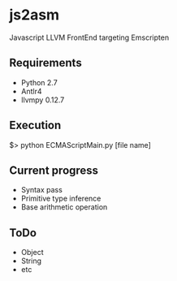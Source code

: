 # js2asm
Javascript LLVM FrontEnd targeting Emscripten

## Requirements
* Python 2.7
* Antlr4
* llvmpy 0.12.7

## Execution
$> python ECMAScriptMain.py [file name]

## Current progress
* Syntax pass
* Primitive type inference
* Base arithmetic operation

## ToDo
* Object
* String
* etc
